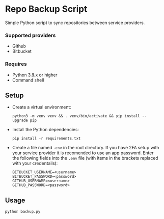 # Repo Backup Script

Simple Python script to sync repositories between service providers.

### Supported providers

* Github
* Bitbucket

### Requires

* Python 3.8.x or higher
* Command shell

## Setup

* Create a virtual environment:

    ```
    python3 -m venv venv && . venv/bin/activate && pip install --upgrade pip
    ```

* Install the Python dependencies:

    ```
    pip install -r requirements.txt
    ```

* Create a file named `.env` in the root directory. If you have 2FA setup with your service provider it is recomended to use an app password. Enter the following fields into the `.env` file (with items in the brackets replaced with your credentails):

    ```
    BITBUCKET_USERNAME=<username>
    BITBUCKET_PASSWORD=<password>
    GITHUB_USERNAME=<username>
    GITHUB_PASSWORD=<password>
    ```

## Usage

```
python backup.py
```
